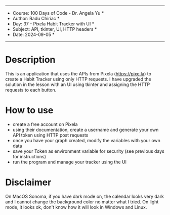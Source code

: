 
************************************************************
*    Course: 100 Days of Code - Dr. Angela Yu              *
*    Author: Radu Chiriac                                  *
*    Day: 37 - Pixela Habit Tracker with UI                *
*    Subject: API, tkinter, UI, HTTP headers               *
*    Date: 2024-09-05                                      *
************************************************************


# Description
This is an application that uses the APIs from Pixela (https://pixe.la) to create a Habit Tracker using only HTTP requests.
I have upgraded the solution in the lesson with an UI using tkinter and assigning the HTTP requests to each button.

# How to use
- create a free account on Pixela
- using their documentation, create a username and generate your own API token using HTTP post requests
- once you have your graph created, modify the variables with your own data
- save your Token as environment variable for security (see previous days for instructions)
- run the program and manage your tracker using the UI

# Disclaimer
On MacOS Sonoma, if you have dark mode on, the calendar looks very dark and I cannot change the background color no matter what I tried.
On light mode, it looks ok, don't know how it will look in Windows and Linux.